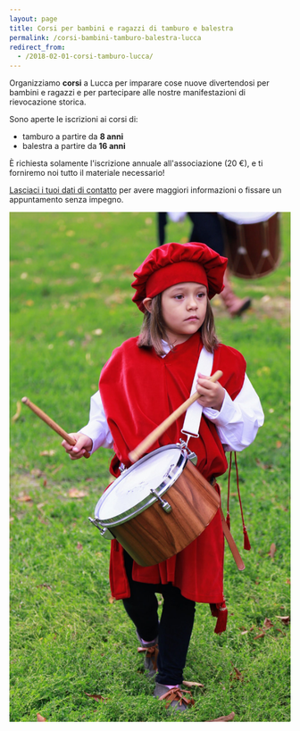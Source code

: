 ```yaml
---
layout: page
title: Corsi per bambini e ragazzi di tamburo e balestra
permalink: /corsi-bambini-tamburo-balestra-lucca
redirect_from:
  - /2018-02-01-corsi-tamburo-lucca/
---
```


Organizziamo **corsi** a Lucca per imparare cose nuove divertendosi per bambini
e ragazzi e per partecipare alle nostre manifestazioni di rievocazione storica.

Sono aperte le iscrizioni ai corsi di:

* tamburo a partire da **8 anni**
* balestra a partire da **16 anni**

È richiesta solamente l'iscrizione annuale all'associazione (20 €), e ti forniremo noi tutto il materiale necessario!

[Lasciaci i tuoi dati di contatto](https://forms.gle/wHmauk2MYKPrpaiUA) per
avere maggiori informazioni o fissare un appuntamento senza impegno.

![volantino corso tamburo Lucca](/assets/images/2018/corsi/elisa-tamburina.jpg)
